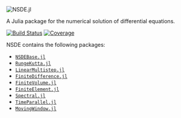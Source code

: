 ![NSDE.jl](imgs/nsde-logo.svg)

A Julia package for the numerical solution of differential equations.

[![Build Status](https://img.shields.io/github/workflow/status/giancarloantonucci/NSDE.jl/CI)](https://github.com/giancarloantonucci/NSDE.jl/actions) [![Coverage](https://img.shields.io/codecov/c/github/giancarloantonucci/NSDE.jl?label=coverage)](https://codecov.io/gh/giancarloantonucci/NSDE.jl)

NSDE contains the following packages:
- [`NSDEBase.jl`](https://github.com/giancarloantonucci/NSDEBase.jl)
- [`RungeKutta.jl`](https://github.com/giancarloantonucci/RungeKutta.jl)
- [`LinearMultistep.jl`](https://github.com/giancarloantonucci/LinearMultistep.jl)
- [`FiniteDifference.jl`](https://github.com/giancarloantonucci/FiniteDifference.jl)
- [`FiniteVolume.jl`](https://github.com/giancarloantonucci/FiniteVolume.jl)
- [`FiniteElement.jl`](https://github.com/giancarloantonucci/FiniteElement.jl)
- [`Spectral.jl`](https://github.com/giancarloantonucci/Spectral.jl)
- [`TimeParallel.jl`](https://github.com/giancarloantonucci/TimeParallel.jl)
- [`MovingWindow.jl`](https://github.com/giancarloantonucci/MovingWindow.jl)
